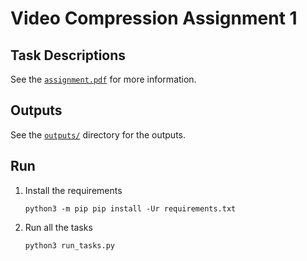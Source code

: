 # Video Compression Assignment 1

## Task Descriptions

See the [`assignment.pdf`](./assignment.pdf) for more information.

## Outputs

See the [`outputs/`](./outputs/) directory for the outputs.

## Run

1. Install the requirements

    ```shell
    python3 -m pip pip install -Ur requirements.txt
    ```

2. Run all the tasks

    ```shell
    python3 run_tasks.py
    ```
